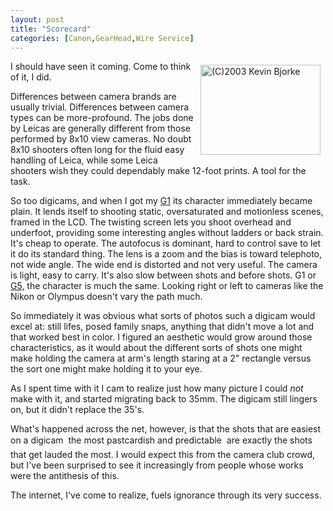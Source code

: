 ```yaml
---
layout: post
title: "Scorecard"
categories: [Canon,GearHead,Wire Service]
---
```

<a href="/photo/journal/183_8382.html"><img src="http://www.botzilla.com/bpix/183_8382.jpg" width=192 height=144 border=0 hspace=8 vspace=6 align="right" title="(C)2003 Kevin Bjorke"></a>I should have seen it coming. Come to think of it, I did.

Differences between camera brands are usually trivial. Differences between camera types can be more-profound. The jobs done by Leicas are generally different from those performed by 8x10 view cameras. No doubt 8x10 shooters often long for the fluid easy handling of Leica, while some Leica shooters wish they could dependably make 12-foot prints. A tool for the task.

So too digicams, and when I got my <a href="/photo/G1links.html">G1</a> its character immediately became plain. It lends itself to shooting static, oversaturated and motionless scenes, framed in the LCD. The twisting screen lets you shoot overhead and underfoot, providing some interesting angles without ladders or back strain. It's cheap to operate. The autofocus is dominant, hard to control save to let it do its standard thing. The lens is a zoom and the bias is toward telephoto, not wide angle. The wide end is distorted and not very useful. The camera is light, easy to carry. It's also slow between shots and before shots. G1 or <a href="/photo/G5.html">G5,</a> the character is much the same. Looking right or left to cameras like the Nikon or Olympus doesn't vary the path much.

So immediately it was obvious what sorts of photos such a digicam would excel at: still lifes, posed family snaps, anything that didn't move a lot and that worked best in color. I figured an aesthetic would grow around those characteristics, as it would about the different sorts of shots one might make holding the camera at arm's length staring at a 2" rectangle versus the sort one might make holding it to your eye.

As I spent time with it I cam to realize just how many picture I could <i>not</i> make with it, and started migrating back to 35mm. The digicam still lingers on, but it didn't replace the 35's.

What's happened across the net, however, is that the shots that are easiest on a digicam &#151; the most pastcardish and predictable &#151; are exactly the shots that get lauded the most. I would expect this from the camera club crowd, but I've been surprised to see it increasingly from people whose works were the antithesis of this.

The internet, I've come to realize, fuels ignorance through its very success.


